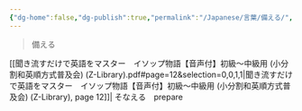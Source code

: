 ```yaml
---
{"dg-home":false,"dg-publish":true,"permalink":"/Japanese/言葉/備える/","dgPassFrontmatter":true}
---
```



> 備える

[[聞き流すだけで英語をマスター　イソップ物語【音声付】初級～中級用 (小分割和英順方式普及会) (Z-Library).pdf#page=12&selection=0,0,1,1|聞き流すだけで英語をマスター　イソップ物語【音声付】初級～中級用 (小分割和英順方式普及会) (Z-Library), page 12]]| そなえる　prepare
